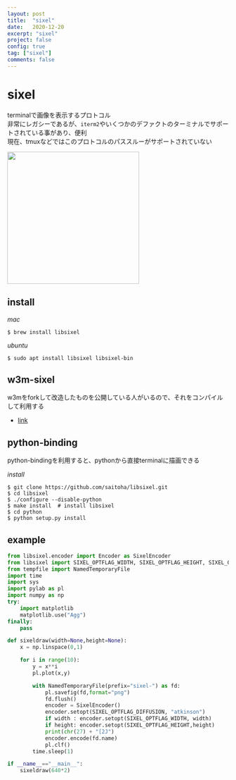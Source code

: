 ```yaml
---
layout: post
title:  "sixel"
date:   2020-12-20
excerpt: "sixel"
project: false
config: true
tag: ["sixel"]
comments: false
---
```


# sixel

terminalで画像を表示するプロトコル  
非常にレガシーであるが、`iterm2`やいくつかのデファクトのターミナルでサポートされている事があり、便利  
現在、tmuxなどではこのプロトコルのパススルーがサポートされていない

<div>
  <img style="align: center !important; width: 300px !important;" src="https://user-images.githubusercontent.com/4949982/102709052-41e15900-42ea-11eb-89aa-ae2c546809c9.png">
</div>

## install

*mac*
```console
$ brew install libsixel
```

*ubuntu*
```console
$ sudo apt install libsixel libsixel-bin
```

## w3m-sixel
w3mをforkして改造したものを公開している人がいるので、それをコンパイルして利用する
 - [link](https://github.com/tats/w3m/blob/master/doc/README.sixel)

## python-binding

python-bindingを利用すると、pythonから直接terminalに描画できる

*install*
```console
$ git clone https://github.com/saitoha/libsixel.git
$ cd libsixel
$ ./configure --disable-python
$ make install  # install libsixel
$ cd python
$ python setup.py install 
```

## example

```python
from libsixel.encoder import Encoder as SixelEncoder
from libsixel import SIXEL_OPTFLAG_WIDTH, SIXEL_OPTFLAG_HEIGHT, SIXEL_OPTFLAG_DIFFUSION
from tempfile import NamedTemporaryFile
import time
import sys
import pylab as pl
import numpy as np
try:
    import matplotlib
    matplotlib.use("Agg")
finally:
    pass

def sixeldraw(width=None,height=None):
    x = np.linspace(0,1)

    for i in range(10):
        y = x**i
        pl.plot(x,y)

        with NamedTemporaryFile(prefix="sixel-") as fd:
            pl.savefig(fd,format="png")
            fd.flush()
            encoder = SixelEncoder()
            encoder.setopt(SIXEL_OPTFLAG_DIFFUSION, "atkinson")
            if width : encoder.setopt(SIXEL_OPTFLAG_WIDTH, width)
            if height: encoder.setopt(SIXEL_OPTFLAG_HEIGHT,height)
            print(chr(27) + "[2J")
            encoder.encode(fd.name)
            pl.clf()
        time.sleep(1)

if __name__=="__main__":
    sixeldraw(640*2)
```
